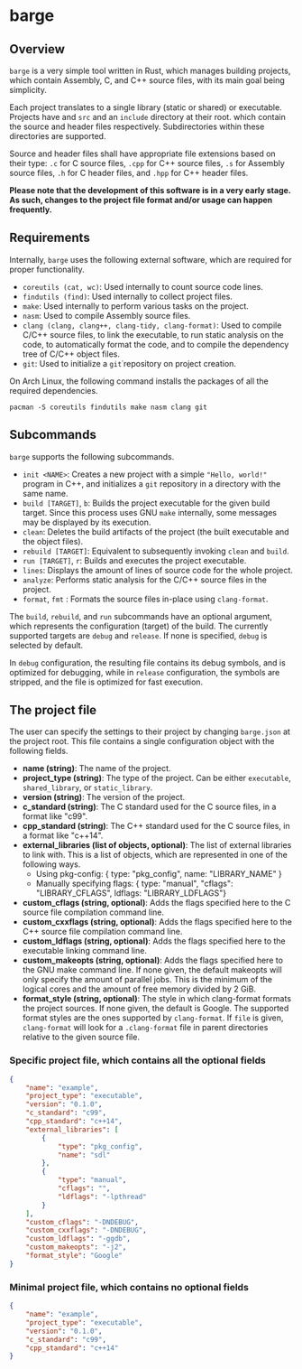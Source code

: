 # barge

## Overview

`barge` is a very simple tool written in Rust, which manages building projects,
which contain Assembly, C, and C++ source files, with its main goal being
simplicity.

Each project translates to a single library (static or shared) or executable.
Projects have and `src` and an `include` directory at their root. which contain
the source and header files respectively. Subdirectories within these
directories are supported.

Source and header files shall have appropriate file extensions based on their
type: `.c` for C source files, `.cpp` for C++ source files, `.s` for Assembly
source files, `.h` for C header files, and `.hpp` for C++ header files.

**Please note that the development of this software is in a very early stage.
As such, changes to the project file format and/or usage can happen
frequently.**

## Requirements

Internally, `barge` uses the following external software, which are required
for proper functionality.

- `coreutils (cat, wc)`: Used internally to count source code lines.
- `findutils (find)`: Used internally to collect project files.
- `make`: Used internally to perform various tasks on the project.
- `nasm`: Used to compile Assembly source files.
- `clang (clang, clang++, clang-tidy, clang-format)`: Used to compile C/C++
  source files, to link the executable, to run static analysis on the code,
  to automatically format the code, and to compile the dependency tree of C/C++
  object files.
- `git`: Used to initialize a `git`˙repository on project creation.

On Arch Linux, the following command installs the packages of all the required
dependencies.

`pacman -S coreutils findutils make nasm clang git`

## Subcommands

`barge` supports the following subcommands.

- `init <NAME>`: Creates a new project with a simple `"Hello, world!"` program
  in C++, and initializes a `git` repository in a directory with the same name.
- `build [TARGET]`, `b`: Builds the project executable for the given build
  target.
  Since this process uses GNU `make` internally, some messages may be displayed
  by its execution.
- `clean`: Deletes the build artifacts of the project (the built executable and
  the object files).
- `rebuild [TARGET]`: Equivalent to subsequently invoking `clean` and `build`.
- `run [TARGET]`, `r`: Builds and executes the project executable.
- `lines`: Displays the amount of lines of source code for the whole project.
- `analyze`: Performs static analysis for the C/C++ source files in the project.
- `format`, `fmt` : Formats the source files in-place using `clang-format`.

The `build`, `rebuild`, and `run` subcommands have an optional argument, which
represents the configuration (target) of the build. The currently supported
targets are `debug` and `release`. If none is specified, `debug` is selected by
default.

In `debug` configuration, the resulting file contains its debug symbols, and is
optimized for debugging, while in `release` configuration, the symbols are
stripped, and the file is optimized for fast execution.

## The project file

The user can specify the settings to their project by changing `barge.json` at
the project root. This file contains a single configuration object with the
following fields.

- **name (string)**:
  The name of the project.
- **project_type (string)**:
  The type of the project. Can be either `executable`, `shared_library`, or `static_library`.
- **version (string)**:
  The version of the project.
- **c_standard (string)**:
  The C standard used for the C source files, in a format like "c99".
- **cpp_standard (string)**:
  The C++ standard used for the C source files, in a format like "c++14".
- **external_libraries (list of objects, optional)**:
  The list of external libraries to link with. This is a list of objects, which
  are represented in one of the following ways.
  - Using pkg-config: { type: "pkg_config", name: "LIBRARY_NAME" }
  - Manually specifying flags: { type: "manual", "cflags": "LIBRARY_CFLAGS", ldflags: "LIBRARY_LDFLAGS"}
- **custom_cflags (string, optional)**:
  Adds the flags specified here to the C source file compilation command line.
- **custom_cxxflags (string, optional)**:
  Adds the flags specified here to the C++ source file compilation command line.
- **custom_ldflags (string, optional)**:
  Adds the flags specified here to the executable linking command line.
- **custom_makeopts (string, optional)**:
  Adds the flags specified here to the GNU make command line. If none given, the default makeopts
  will only specify the amount of parallel jobs. This is the minimum of the logical cores and the
  amount of free memory divided by 2 GiB.
- **format_style (string, optional)**:
  The style in which clang-format formats the project sources. If none given, the default is Google.
  The supported format styles are the ones supported by `clang-format`. If `file` is given,
  `clang-format` will look for a `.clang-format` file in parent directories relative to the given
  source file.

### Specific project file, which contains all the optional fields

```json
{
    "name": "example",
    "project_type": "executable",
    "version": "0.1.0",
    "c_standard": "c99",
    "cpp_standard": "c++14",
    "external_libraries": [
        {
            "type": "pkg_config",
            "name": "sdl"
        },
        {
            "type": "manual",
            "cflags": "",
            "ldflags": "-lpthread"
        }
    ],
    "custom_cflags": "-DNDEBUG",
    "custom_cxxflags": "-DNDEBUG",
    "custom_ldflags": "-ggdb",
    "custom_makeopts": "-j2",
    "format_style": "Google"
}
```

### Minimal project file, which contains no optional fields

```json
{
    "name": "example",
    "project_type": "executable",
    "version": "0.1.0",
    "c_standard": "c99",
    "cpp_standard": "c++14"
}
```
